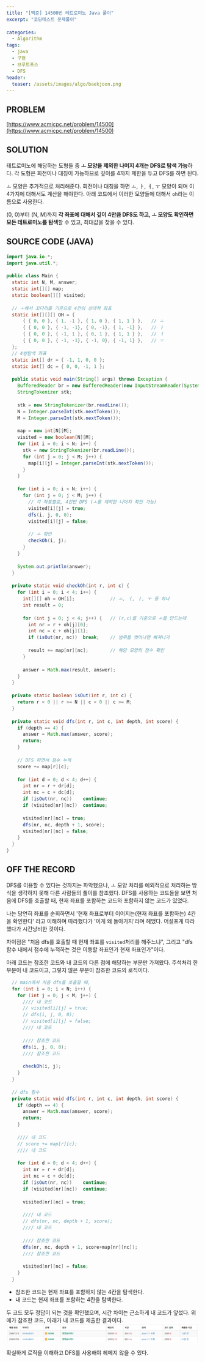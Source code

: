 ```yaml
---
title: "[백준] 14500번 테트로미노 Java 풀이"
excerpt: "코딩테스트 문제풀이"

categories:
  - Algorithm
tags:
  - java
  - 구현
  - 브루트포스
  - DFS
header:
  teaser: /assets/images/algo/baekjoon.png
---
```


## PROBLEM

[https://www.acmicpc.net/problem/14500](https://www.acmicpc.net/problem/14500)

## SOLUTION

테트로미노에 해당하는 도형들 중 **ㅗ 모양을 제외한 나머지 4개는 DFS로 탐색 가능**하다. 각 도형은 회전이나 대칭이 가능하므로 깊이를 4까지 제한을 두고 DFS를 하면 된다.

ㅗ 모양은 추가적으로 처리해준다. 회전이나 대칭을 하면 ㅗ, ㅏ, ㅓ, ㅜ 모양이 되며 이 4가지에 대해서도 계산을 해야한다. 아래 코드에서 이러한 모양들에 대해서 `oh`라는 이름으로 사용한다.

(0, 0)부터 (N, M)까지 **각 좌표에 대해서 깊이 4만큼 DFS도 하고, ㅗ 모양도 확인하면 모든 테트로미노를 탐색**할 수 있고, 최대값을 찾을 수 있다.

## SOURCE CODE (JAVA)

```java
import java.io.*;
import java.util.*;

public class Main {
  static int N, M, answer;
  static int[][] map;
  static boolean[][] visited;

  // ㅗ에서 꼬다리를 기준으로 4칸의 상대적 좌표
  static int[][][] OH = {
      { { 0, 0 }, { 1, -1 }, { 1, 0 }, { 1, 1 } },   // ㅗ
      { { 0, 0 }, { -1, -1}, { 0, -1}, { 1, -1} },   // ㅏ
      { { 0, 0 }, { -1, 1 }, { 0, 1 }, { 1, 1 } },   // ㅓ
      { { 0, 0 }, { -1, -1}, { -1, 0}, { -1, 1} },   // ㅜ
  };
  // 4방탐색 좌표
  static int[] dr = { -1, 1, 0, 0 };
  static int[] dc = { 0, 0, -1, 1 };

  public static void main(String[] args) throws Exception {
    BufferedReader br = new BufferedReader(new InputStreamReader(System.in));
    StringTokenizer stk;

    stk = new StringTokenizer(br.readLine());
    N = Integer.parseInt(stk.nextToken());
    M = Integer.parseInt(stk.nextToken());

    map = new int[N][M];
    visited = new boolean[N][M];
    for (int i = 0; i < N; i++) {
      stk = new StringTokenizer(br.readLine());
      for (int j = 0; j < M; j++) {
        map[i][j] = Integer.parseInt(stk.nextToken());
      }
    }

    for (int i = 0; i < N; i++) {
      for (int j = 0; j < M; j++) {
        // 각 좌표별로, 4칸만 DFS (ㅗ를 제외한 나머지 확인 가능)
        visited[i][j] = true;
        dfs(i, j, 0, 0);
        visited[i][j] = false;

        // ㅗ 확인
        checkOh(i, j);
      }
    }

    System.out.println(answer);
  }

  private static void checkOh(int r, int c) {
    for (int i = 0; i < 4; i++) {
      int[][] oh = OH[i];             // ㅗ, ㅓ, ㅏ, ㅜ 중 하나
      int result = 0;

      for (int j = 0; j < 4; j++) {   // (r,c)를 기준으로 ㅗ를 만드는데
        int nr = r + oh[j][0];
        int nc = c + oh[j][1];
        if (isOut(nr, nc))  break;    // 범위를 벗어나면 빠져나가

        result += map[nr][nc];        // 해당 모양의 점수 확인
      }

      answer = Math.max(result, answer);
    }
  }

  private static boolean isOut(int r, int c) {
    return r < 0 || r >= N || c < 0 || c >= M;
  }

  private static void dfs(int r, int c, int depth, int score) {
    if (depth == 4) {
      answer = Math.max(answer, score);
      return;
    }

    // DFS 하면서 점수 누적
    score += map[r][c];

    for (int d = 0; d < 4; d++) {
      int nr = r + dr[d];
      int nc = c + dc[d];
      if (isOut(nr, nc))    continue;
      if (visited[nr][nc])  continue;

      visited[nr][nc] = true;
      dfs(nr, nc, depth + 1, score);
      visited[nr][nc] = false;
    }
  }
}
```

## OFF THE RECORD

DFS를 이용할 수 있다는 것까지는 파악했으나, ㅗ 모양 처리를 예외적으로 처리하는 방식을 생각하지 못해 다른 사람들의 풀이를 참조했다. DFS를 사용하는 코드들을 보면 처음에 DFS를 호출할 때, 현재 좌표를 포함하는 코드와 포함하지 않는 코드가 있었다.

나는 당연히 좌표를 순회하면서 '현재 좌표로부터 이어지는(현재 좌표를 포함하는) 4칸을 확인한다' 라고 이해하며 따라했다가 '이게 왜 돌아가지'라며 헤맸다. 어설프게 따라했다가 시간낭비한 것이다.

차이점은 "처음 dfs를 호출할 때 현재 좌표를 `visited`처리를 해주느냐", 그리고 "dfs 함수 내에서 점수에 누적하는 것은 이동할 좌표인가 현재 좌표인가"이다.

아래 코드는 참조한 코드와 내 코드의 다른 점에 해당하는 부분만 가져왔다. 주석처리 한 부분이 내 코드이고, 그렇지 않은 부분이 참조한 코드의 로직이다.

```java
  // main에서 처음 dfs를 호출할 때,
  for (int i = 0; i < N; i++) {
    for (int j = 0; j < M; j++) {
      //// 내 코드
      // visited[i][j] = true;
      // dfs(i, j, 0, 0);
      // visited[i][j] = false;
      //// 내 코드

      //// 참조한 코드
      dfs(i, j, 0, 0);
      //// 참조한 코드

      checkOh(i, j);
    }
  }

  // dfs 함수
  private static void dfs(int r, int c, int depth, int score) {
    if (depth == 4) {
      answer = Math.max(answer, score);
      return;
    }

    //// 내 코드
    // score += map[r][c];
    //// 내 코드

    for (int d = 0; d < 4; d++) {
      int nr = r + dr[d];
      int nc = c + dc[d];
      if (isOut(nr, nc))    continue;
      if (visited[nr][nc])  continue;

      visited[nr][nc] = true;

      //// 내 코드
      // dfs(nr, nc, depth + 1, score);
      //// 내 코드

      //// 참조한 코드
      dfs(nr, nc, depth + 1, score+map[nr][nc]);
      //// 참조한 코드

      visited[nr][nc] = false;
    }
  }
```

- 참조한 코드는 현재 좌표를 포함하지 않는 4칸을 탐색한다.
- 내 코드는 현재 좌표를 포함하는 4칸을 탐색한다.

두 코드 모두 정답이 되는 것을 확인했으며, 시간 차이는 근소하게 내 코드가 앞섰다. 위에가 참조한 코드, 아래가 내 코드를 제출한 결과이다.
![코드제출결과](/assets/images/algo/2021-06-08-5-1.png)

확실하게 로직을 이해하고 DFS를 사용해야 헤메지 않을 수 있다.
